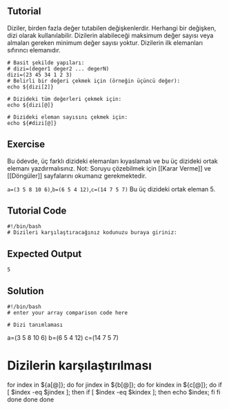 Tutorial
--------
Diziler, birden fazla değer tutabilen değişkenlerdir. Herhangi bir değişken, dizi olarak kullanılabilir. Dizilerin alabileceği maksimum değer sayısı veya almaları gereken minimum değer sayısı yoktur. Dizilerin ilk elemanları sıfırıncı elemanıdır.

	# Basit şekilde yapıları:
	# dizi=(deger1 deger2 ... degerN)
	dizi=(23 45 34 1 2 3)
	# Belirli bir değeri çekmek için (örneğin üçüncü değer):
	echo ${dizi[2]}

	# Dizideki tüm değerleri çekmek için:
	echo ${dizi[@]}

	# Dizideki eleman sayısını çekmek için:
	echo ${#dizi[@]}

Exercise
--------
Bu ödevde, üç farklı dizideki elemanları kıyaslamalı ve bu üç dizideki ortak elemanı yazdırmalısınız. Not: Soruyu çözebilmek için [[Karar Verme]] ve [[Döngüler]] sayfalarını okumanız gerekmektedir.

`a=(3 5 8 10 6)`,`b=(6 5 4 12)`,`c=(14 7 5 7)`
Bu üç dizideki ortak eleman 5.

Tutorial Code
-------------
	#!/bin/bash
	# Dizileri karşılaştıracağınız kodunuzu buraya giriniz:


Expected Output
---------------
	5

Solution
--------
	#!/bin/bash
	# enter your array comparison code here
  
	# Dizi tanımlaması
  a=(3 5 8 10 6)
  b=(6 5 4 12)
  c=(14 7 5 7)

  # Dizilerin karşılaştırılması
  for index in ${a[@]}; do
  	for jindex in ${b[@]}; do
  		for kindex in ${c[@]}; do
  			if [ $index -eq $jindex ]; then
  				if [ $index -eq $kindex ]; then
  					echo $index;
  				fi
  			fi
  		done
  	done
  done
